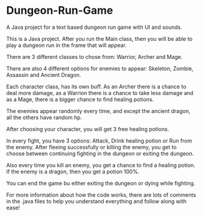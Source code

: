 # Dungeon-Run-Game
A Java project for a text based dungeon run game with UI and sounds.

This is a Java project. After you run the Main class, then you will be able to play a dungeon run in the frame that will appear. 

There are 3 different classes to chose from: Warrior, Archer and Mage.

There are also 4 different options for enemies to appear: Skeleton, Zombie, Assassin and Ancient Dragon. 

Each character class, has its own buff. As an Archer there is a chance to deal more damage, as a Warrion there is a chance to take less damage and as a Mage, there is a bigger chance to find healing potions.

The enemies appear randomly every time, and except the ancient dragon, all the others have random hp. 

After choosing your character, you will get 3 free healing potions. 

In every fight, you have 3 options: Attack, Drink healing potion or Run from the enemy. After fleeing successfully or killing the enemy, you get to choose between continuing fighting in the dungeon or exiting the dungeon. 

Also every time you kill an enemy, you get a chance to find a healing potion. If the enemy is a dragon, then you get a potion 100%.

You can end the game bu either exiting the dungeon or dying while fighting.

For more information about how the code works, there are lots of comments in the .java files to help you understand everything and follow along with ease!

